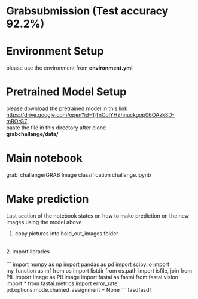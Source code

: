 # Grabsubmission (Test accuracy 92.2%)
# Environment Setup<br>
please use the environment from **environment.yml**<br>
# Pretrained Model Setup<br>
please download the pretrained model in this link <br>
https://drive.google.com/open?id=1jTnColYHZhnuckgop06OAzk8D-mROrG7 <br>
paste the file in this directory after clone <br> 
**grabchallange/data/**
# Main notebook<br>
grab_challange/GRAB Image classification challange.ipynb
# Make prediction
Last section of the notebook states on how to make prediction on the new images using the model above<br>
1. copy pictures into hold_out_images folder<br>
<br>
2. import libraries<br>
<br>
```
import numpy as np
import pandas as pd
import scipy.io
import my_function as mf
from os import listdir
from os.path import isfile, join
from PIL import Image as PILImage
import fastai as fastai
from fastai.vision import *
from fastai.metrics import error_rate
pd.options.mode.chained_assignment = None
```
fasdfasdf
